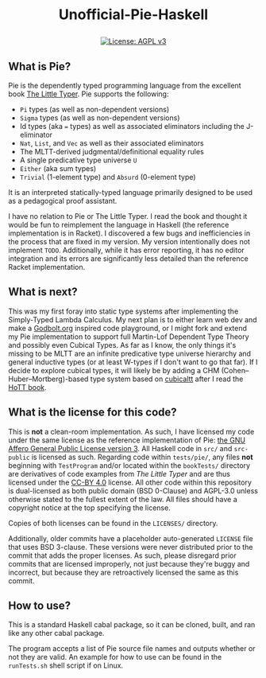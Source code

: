 # <p align="center"> Unofficial-Pie-Haskell </p>

<p align="center">
<a href="https://www.gnu.org/licenses/agpl-3.0">
  <img src="https://img.shields.io/badge/License-AGPL_v3-green.svg" alt="License: AGPL v3"></img>
</a>
</p>

## What is Pie?

Pie is the dependently typed programming language from the excellent book [The Little Typer](https://thelittletyper.com/).
Pie supports the following:
- `Pi` types (as well as non-dependent versions)
- `Sigma` types (as well as non-dependent versions)
- Id types (aka `=` types) as well as associated eliminators including the J-eliminator
- `Nat`, `List`, and `Vec` as well as their associated eliminators
- The MLTT-derived judgmental/definitional equality rules
- A single predicative type universe `U`
- `Either` (aka sum types)
- `Trivial` (1-element type) and `Absurd` (0-element type)

It is an interpreted statically-typed language primarily designed to be used as a pedagogical proof assistant.

I have no relation to Pie or The Little Typer. I read the book and thought it would be fun to reimplement the language in Haskell (the reference implementation is in Racket). I discovered a few bugs and inefficiencies in the process that are fixed in my version. My version intentionally does not implement `TODO`. Additionally, while it has error reporting, it has no editor integration and its errors are significantly less detailed than the reference Racket implementation.

## What is next?

This was my first foray into static type systems after implementing the Simply-Typed Lambda Calculus. My next plan is to either learn web dev and make a [Godbolt.org](https://godbolt.org/) inspired code playground, or I might fork and extend my Pie implementation to support full Martin-Lof Dependent Type Theory and possibly even Cubical Types. As far as I know, the only things it's missing to be MLTT are an infinite predicative type universe hierarchy and general inductive types (or at least W-types if I don't want to go that far). If I decide to explore cubical types, it will likely be by adding a CHM (Cohen–Huber–Mortberg)-based type system based on [cubicaltt](https://github.com/mortberg/cubicaltt) after I read the [HoTT book](https://homotopytypetheory.org/book/).

## What is the license for this code?

This is **not** a clean-room implementation. As such, I have licensed my code under the same license as the reference implementation of Pie: [the GNU Affero General Public License version 3](https://www.gnu.org/licenses/agpl-3.0). All Haskell code in `src/` and `src-public` is licensed as such.
Regarding code within `tests/pie/`, any files **not** beginning with `TestProgram` and/or located within the `bookTests/` directory are derivatives of code examples from *The Little Typer* and are thus licensed under the [CC-BY 4.0](https://creativecommons.org/licenses/by/4.0/deed.en) license. All other code within this repository is dual-licensed as both public domain (BSD 0-Clause) and AGPL-3.0 unless otherwise stated to the fullest extent of the law. All files should have a copyright notice at the top specifying the license.

Copies of both licenses can be found in the `LICENSES/` directory.

Additionally, older commits have a placeholder auto-generated `LICENSE` file that uses BSD 3-clause. These versions were never distributed prior to the commit that adds the proper licenses. As such, please disregard prior commits that are licensed improperly, not just because they're buggy and incorrect, but because they are retroactively licensed the same as this commit.

## How to use?

This is a standard Haskell cabal package, so it can be cloned, built, and ran like any other cabal package.

The program accepts a list of Pie source file names and outputs whether or not they are valid. An example for how to use can be found in the `runTests.sh` shell script if on Linux.
